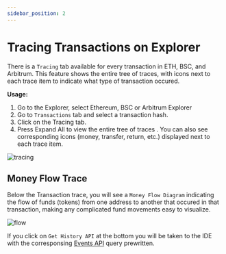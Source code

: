 ```yaml
---
sidebar_position: 2
---
```


# Tracing Transactions on Explorer

There is a `Tracing` tab available for every transaction in ETH, BSC, and Arbitrum. This feature shows the entire tree of traces, with icons next to each trace item to indicate what type of transaction occured.

**Usage:**

1.  Go to the Explorer, select Ethereum, BSC or Arbitrum Explorer
2.  Go to `Transactions` tab and select a transaction hash.
3.  Click on the Tracing tab.
4.  Press Expand All to view the entire tree of traces . You can also see corresponding icons (money, transfer, return, etc.) displayed next to each trace item.

![tracing](/img/tracing.png)


## Money Flow Trace

Below the Transaction trace, you will see a `Money Flow Diagram` indicating the flow of funds (tokens) from one address to another that occured in that transaction, making any complicated fund movements easy to visualize.


![flow](/img/flow.png)


If you click on `Get History API` at the bottom you will be taken to the IDE with the corresponsing [Events API](https://docs.bitquery.io/docs/examples/events/events_api/) query prewritten.
